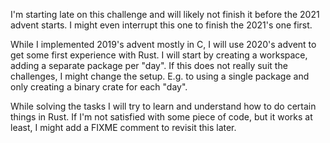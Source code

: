 I'm starting late on this challenge and will likely not finish it before the 2021 advent starts.
I might even interrupt this one to finish the 2021's one first.

While I implemented 2019's advent mostly in C, I will use 2020's advent to get some first experience with Rust.
I will start by creating a workspace, adding a separate package per "day".
If this does not really suit the challenges, I might change the setup.
E.g. to using a single package and only creating a binary crate for each "day".

While solving the tasks I will try to learn and understand how to do certain things in Rust.
If I'm not satisfied with some piece of code, but it works at least, I might add a FIXME comment to revisit this later.
